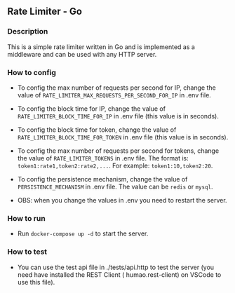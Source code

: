 ## Rate Limiter - Go

### Description

This is a simple rate limiter written in Go and is implemented as a middleware and can be used with any HTTP server.

### How to config

- To config the max number of requests per second for IP, change the value of `RATE_LIMITER_MAX_REQUESTS_PER_SECOND_FOR_IP` in .env file.

- To config the block time for IP, change the value of `RATE_LIMITER_BLOCK_TIME_FOR_IP` in .env file (this value is in seconds).

- To config the block time for token, change the value of `RATE_LIMITER_BLOCK_TIME_FOR_TOKEN` in .env file (this value is in seconds).

- To config the max number of requests per second for tokens, change the value of `RATE_LIMITER_TOKENS` in .env file. The format is: `token1:rate1,token2:rate2,...`. For example: `token1:10,token2:20`.

- To config the persistence mechanism, change the value of `PERSISTENCE_MECHANISM` in .env file. The value can be `redis` or `mysql`.

- OBS: when you change the values in .env you need to restart the server.

### How to run

- Run `docker-compose up -d` to start the server.

### How to test

- You can use the test api file in ./tests/api.http to test the server (you need have installed the REST Client (
humao.rest-client) on VSCode to use this file).
